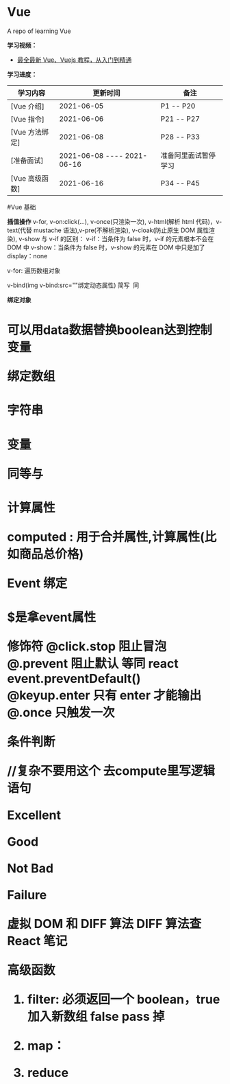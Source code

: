 # Vue

A repo of learning Vue

**学习视频：**

- [最全最新 Vue、Vuejs 教程，从入门到精通](https://www.bilibili.com/video/BV15741177Eh?p=2&spm_id_from=pageDriver)

**学习进度：**

| **学习内容**   | **更新时间**               | **备注**             |
| -------------- | -------------------------- | -------------------- |
| [Vue 介绍]     | 2021-06-05                 | P1 -- P20            |
| [Vue 指令]     | 2021-06-06                 | P21 -- P27           |
| [Vue 方法绑定] | 2021-06-08                 | P28 -- P33           |
| [准备面试]     | 2021-06-08 ---- 2021-06-16 | 准备阿里面试暂停学习 |
| [Vue 高级函数] | 2021-06-16                 | P34 -- P45           |

#Vue 基础

**插值操作**
v-for, v-on:click(...), v-once(只渲染一次), v-html(解析 html 代码)，v-text(代替 mustache 语法),v-pre(不解析渲染), v-cloak(防止原生 DOM 属性渲染),
v-show 与 v-if 的区别：
v-if：当条件为 false 时，v-if 的元素根本不会在 DOM 中
v-show：当条件为 false 时，v-show 的元素在 DOM 中只是加了 display：none

v-for: 遍历数组对象

v-bind(img v-bind:src=""绑定动态属性)
简写 <img :src=""> 同 <img v-bind:src="">

**绑定对象**

<h1 :class="{active: true, line: false}"> 可以用data数据替换boolean达到控制变量

**绑定数组**

<h1 :class="['active','line']">  字符串
<h1 :class="[active,line]">   变量

同等与 <h1 class="active line">

**计算属性**

computed : 用于合并属性,计算属性(比如商品总价格)

**Event 绑定**

<h1 @click="btnClick(a, $event)"> $是拿event属性

**修饰符**
@click.stop 阻止冒泡
@.prevent 阻止默认 等同 react event.preventDefault()
@keyup.enter 只有 enter 才能输出
@.once 只触发一次

**条件判断**

<div id="app"> //复杂不要用这个 去compute里写逻辑语句
  <p v-if ="score>=90">Excellent</p>
  <p v-if-else ="90>=score>=80">Good</p>
  <p v-if-else ="score>=90">Not Bad</p>
  <p v-else ="score<=60">Failure</p>
</div>

**虚拟 DOM 和 DIFF 算法**
DIFF 算法查 React 笔记

**高级函数**

1. filter: 必须返回一个 boolean，true 加入新数组 false pass 掉

2. map：

3. reduce
